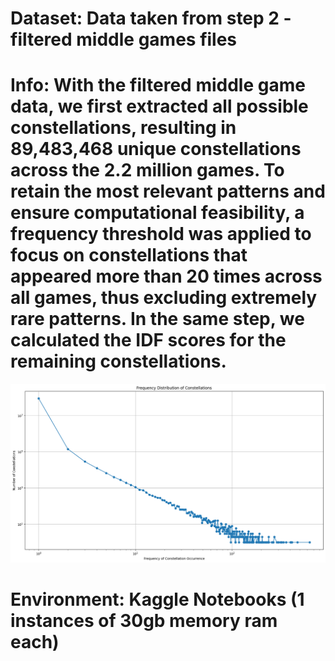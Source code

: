 # Dataset: Data taken from step 2 - filtered middle games files

# Info: With the filtered middle game data, we first extracted all possible constellations, resulting in 89,483,468 unique constellations across the 2.2 million games. To retain the most relevant patterns and ensure computational feasibility, a frequency threshold was applied to focus on constellations that appeared more than 20 times across all games, thus excluding extremely rare patterns. In the same step, we calculated the IDF scores for the remaining constellations.

![alt text](<distribution of constellations.png>)

# Environment: Kaggle Notebooks (1 instances of 30gb memory ram each)